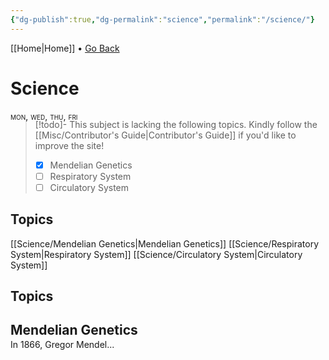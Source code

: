 ```yaml
---
{"dg-publish":true,"dg-permalink":"science","permalink":"/science/"}
---
```


[[Home\|Home]] • <a href="javascript:history.back()">Go Back</a>

# Science

<div style="font-variant: small-caps; margin-bottom: -18px;">mon, wed, thu, fri</div>

>[!todo]- This subject is lacking the following topics. Kindly follow the [[Misc/Contributor's Guide\|Contributor's Guide]] if you'd like to improve the site!
> - [x] Mendelian Genetics
> - [ ] Respiratory System
> - [ ] Circulatory System

## Topics
[[Science/Mendelian Genetics\|Mendelian Genetics]]
[[Science/Respiratory System\|Respiratory System]]
[[Science/Circulatory System\|Circulatory System]]

## Topics

<div class="topic-container">
            <article class="topic">
                <section class="body white-text">
                    <a href="/mendelian-genetics/" style="display: none;">Mendelian Genetics</a>
                    <h2 style="margin-bottom: -12px;">Mendelian Genetics</h2>
                    <p>In 1866, Gregor Mendel...</p>
                </section>
            </article>
            </div>